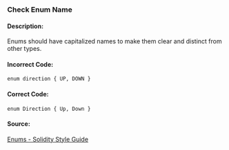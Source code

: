 ### Check Enum Name
#### Description:
Enums should have capitalized names to make them clear and distinct from other types.

#### Incorrect Code:
```solidity
enum direction { UP, DOWN }
```

#### Correct Code:
```solidity
enum Direction { Up, Down }
```

#### Source:
[Enums - Solidity Style Guide](https://docs.soliditylang.org/en/v0.8.27/style-guide.html#enums)